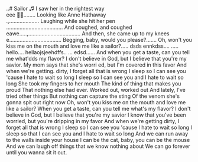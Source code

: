 ..# Sailor
♫ 
I saw her in the rightest way <br>  eee
🎵🎶........
Looking like Anne Hathaway <br>.,....................
Laughing while she hit her pen <br>......................................
And coughed, and coughed <br>eawe.....,...................................
And then, she came up to my knees <br>e...................................
Begging, baby, would you please?.......
Oh, won't you kiss me on the mouth and love me like a sailor?.....
dsds ennkdss....
.....
hello....
hellaojsjeehdffs..
...
edsd......
 And when you get a taste, can you tell me what'dds my flavor?
I don't believe in God, but I believe that you're my savior.
My mom says that she's worri ed, but I'm covered in this favor
And when we're getting. dirty, I forget all that is wrong
I sleep so I can see you 'cause I hate to wait so long
I sleep so I can see you and I hate to wait so long
She took my fingers to her mouth
The kind of thing that makes you proud
That nothing else had ever.
Worked out, worked out
And lately, I've tried other things
But nothing can capture the sting
Of the venom she's gonna spit out right now
Oh, won't you kiss me on the mouth and love me like a sailor?
When you get a taste, can you tell me what's my flavor?
I don't believe in God, but I believe that you're my savior
I know that you've been worried, but you're dripping in my favor
And when we're getting dirty, I forget all that is wrong
I sleep so I can see you 'cause I hate to wait so long
I sleep so that I can see you and I hate to wait so long
And we can run away to the walls inside your house
I can be the cat, baby, you can be the mouse
And we can laugh off things that we know nothing about
We can go forever until you wanna sit it out.
<!--
geeznsns

